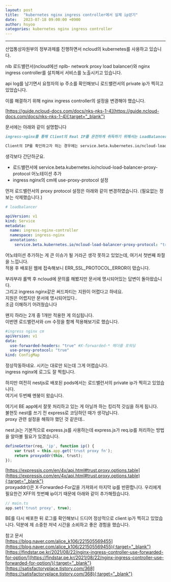 ```yaml
---
layout: post
title:  "kubernetes nginx ingress controller에서 실제 ip얻기"
date:   2023-07-18 09:00:00 +0900
author: hsyoo
categories: kubernetes nginx ingress controller
---
```

<hr/>

산업통상자원부의 정부과제를 진행하면서 ncloud의 kubernetes를 사용하고 있습니다.  

nlb 로드밸런서(ncloud에선 nplb- network proxy load balancer)와 nginx ingress controller를 설치해서 서비스를 노출시키고 있습니다.

api log를 남기면서 요청자의 ip 주소를 확인해보니 로드밸런서의 private ip가 찍히고 있었습니다.

이를 해결하기 위해 nginx ingress controller의 설정을 변경해야 했습니다.

[https://guide.ncloud-docs.com/docs/nks-nks-1-4](https://guide.ncloud-docs.com/docs/nks-nks-1-4){:target="_blank"}

문서에는 아래와 같이 설명합니다

```markdown
ingress-nginx를 통해 Client의 Real IP를 온전하게 취득하기 위해서는 LoadBalancer의 proxy protocol 설정과 ingress-nginx의 use-proxy-protocol: true ConfigMap이 설정되어 있어야 합니다.

Client의 IP를 확인하고자 하는 경우에는 service.beta.kubernetes.io/ncloud-load-balancer-proxy-protocol의 값을 true로 선언합니다.

```

생각보다 간단하군요. 

- 로드밸런서에 service.beta.kubernetes.io/ncloud-load-balancer-proxy-protocol 어노테이션 추가
- ingress nginx의 cm에 use-proxy-protocol 설정

먼저 로드밸런서의 proxy protocol 설정은 아래와 같이 변경하였습니다. (필요없는 정보는 삭제했습니다.)

```yaml
# loadbalancer

apiVersion: v1
kind: Service
metadata:
  name: ingress-nginx-controller
  namespace: ingress-nginx  
  annotations:
    service.beta.kubernetes.io/ncloud-load-balancer-proxy-protocol: "true"
```

어노테이션 추가하는 게 큰 이슈가 될 거라곤 생각 못하고 있었는데, 여기서 첫번째 좌절을 느낍니다.  
적용 후 배포된 웹에 접속해보니 ERR_SSL_PROTOCOL_ERROR이 떴습니다.

부랴부랴 롤백 후 ncloud에 문의를 해봤지만 문서에 명시되어있는 답변이 돌아왔습니다.  
그리고 ingress nginx같은 써드파티는 지원이 어렵다고 하네요.   
지원은 어렵지만 문서에 명시되어있다..   
조금 이해하기 어려웠습니다 

왠지 하라는 2개 중 1개만 적용한 게 의심됩니다.  
이번엔 로드밸런서와 cm 수정을 함께 적용해보기로 했습니다.


```yaml
#ingress nginx cm
apiVersion: v1
data:
  use-forwarded-headers: "true" #X-forwarded-* 헤더를 포워딩
  use-proxy-protocol: "true"
kind: ConfigMap

```


정상작동하네요. 시키는 대로만 되는데 그게 어렵습니다.  
ingress nginx에 로그도 잘 찍힙니다.

하지만 여전히 nestjs로 배포된 pods에서는 로드밸런서의 private ip가 찍히고 있었습니다.  
여기서 두번째 멘붕이 왔습니다.
 
여기서 BE app에서 잘못 처리하고 있는 게 아닐까 하는 킹리적 갓심을 하게 됩니다.  
불현듯 nest를 쓰기 전 express로 코딩하던 때가 생각납니다.  
proxy 관련 설정을 해줘야 했던 것 같은데..  

nest.js는 기본적으로 express.js를 사용하는데 express.js가 req.ip를 처리하는 방법을 알아볼 필요가 있겠습니다.

```javascript
defineGetter(req, 'ip', function ip() {
    var trust = this.app.get('trust proxy fn');
    return proxyaddr(this, trust);
});
```

[https://expressjs.com/en/4x/api.html#trust.proxy.options.table](https://expressjs.com/en/4x/api.html#trust.proxy.options.table){:target="_blank"}  
proxyaddr()은 X-Forwarded-For값을 가져와서 마지막 ip를 반환합니다.
우리에게 필요한건 XFF의 첫번째 ip이기 때문에 아래와 같이 추가해줬습니다.

```typescript
// main.ts
app.set('trust proxy', true);
```


BE를 다시 배포한 뒤 로그를 확인해보니 드디어 정상적으로 client ip가 찍히고 있었습니다.
덕분에 제 소중한 저녁 시간을 소비하고 좋은 경험을 했습니다.  

참고 문서  
[https://blog.naver.com/alice_k106/221505569455](https://blog.naver.com/alice_k106/221505569455){:target="_blank"}  
[https://findstar.pe.kr/2021/08/22/nginx-ingress-controller-use-forwarded-for-option/](https://findstar.pe.kr/2021/08/22/nginx-ingress-controller-use-forwarded-for-option/){:target="_blank"}  
[https://satisfactoryplace.tistory.com/368](https://satisfactoryplace.tistory.com/368){:target="_blank"}

